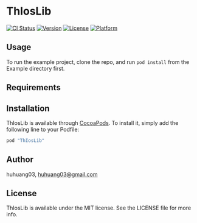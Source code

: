 # ThIosLib

[![CI Status](http://img.shields.io/travis/huhuang03/ThIosLib.svg?style=flat)](https://travis-ci.org/huhuang03/ThIosLib)
[![Version](https://img.shields.io/cocoapods/v/ThIosLib.svg?style=flat)](http://cocoapods.org/pods/ThIosLib)
[![License](https://img.shields.io/cocoapods/l/ThIosLib.svg?style=flat)](http://cocoapods.org/pods/ThIosLib)
[![Platform](https://img.shields.io/cocoapods/p/ThIosLib.svg?style=flat)](http://cocoapods.org/pods/ThIosLib)

## Usage

To run the example project, clone the repo, and run `pod install` from the Example directory first.

## Requirements

## Installation

ThIosLib is available through [CocoaPods](http://cocoapods.org). To install
it, simply add the following line to your Podfile:

```ruby
pod "ThIosLib"
```

## Author

huhuang03, huhuang03@gmail.com

## License

ThIosLib is available under the MIT license. See the LICENSE file for more info.
